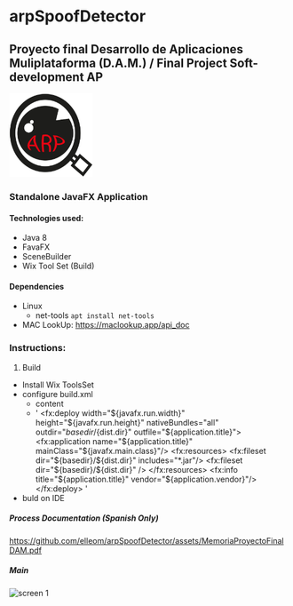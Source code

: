 # arpSpoofDetector
## Proyecto final Desarrollo de Aplicaciones Muliplataforma (D.A.M.) / Final Project Soft-development AP
<img src="https://github.com/elleom/arpSpoofDetector/blob/main/ARP.jpg" width="150" height="150" alt="ARP Spoof Detector logo"/>


### **Standalone JavaFX Application**

#### Technologies used:
  * Java 8
  * FavaFX
  * SceneBuilder
  * Wix Tool Set (Build)

#### Dependencies
  * Linux
    * net-tools `apt install net-tools`
  * MAC LookUp: https://maclookup.app/api_doc  
  

### Instructions:

1. Build
  * Install Wix ToolsSet
  * configure build.xml
    * content
    * '<target name="-post-jfx-deploy">
       <fx:deploy width="${javafx.run.width}" height="${javafx.run.height}"
        nativeBundles="all"
        outdir="${basedir}/${dist.dir}" outfile="${application.title}">
        <fx:application name="${application.title}"
        mainClass="${javafx.main.class}"/>
       <fx:resources>
      <fx:fileset dir="${basedir}/${dist.dir}"
      includes="*.jar"/> 
      <fx:fileset dir="${basedir}/${dist.dir}" />
      </fx:resources>
    <fx:info title="${application.title}"
    vendor="${application.vendor}"/>
    </fx:deploy>
    </target>'
 * buld on IDE 


##### Process Documentation (Spanish Only)

https://github.com/elleom/arpSpoofDetector/assets/MemoriaProyectoFinalDAM.pdf

##### Main
![screen 1](https://github.com/elleom/arpSpoofDetector/screenshot1.jpg "ScreenShot 1")
